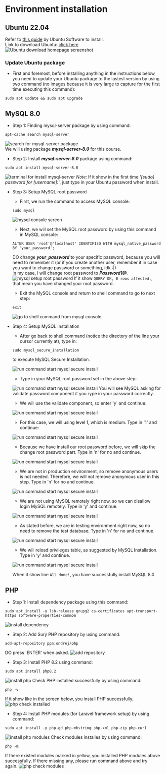 # Environment installation

## Ubuntu 22.04
Refer to [this guide](https://ubuntu.com/tutorials/install-ubuntu-desktop) by Ubuntu Software to install.  
Link to download Ubuntu: [click here](https://ubuntu.com/download/desktop)  
![Ubuntu download homepage screenshot](images/ubuntu_download_screenshot.png)

### Update Ubuntu package
- First and foremost, before installing anything in the instructions below, you need to update your Ubuntu package to the lastest version by using two command (no images because it is very large to capture for the first time executing this command):  
```shell
sudo apt update && sudo apt upgrade
```

## MySQL 8.0
- Step 1: Finding mysql-server package by using command:
```shell
apt-cache search mysql-server
```
![search for mysql-server package](images/mysql/apt_search_mysql_server.png)  
We will using package ***mysql-server-8.0*** for this course.
- Step 2: Install ***mysql-server-8.0*** package using command:
```shell
sudo apt install mysql-server-8.0
```
![terminal for install mysql-server](images/mysql/install_mysql_server.png)
*Note*: If it show in the first time *'[sudo] password for [username]:'*, just type in your Ubuntu password when install.
- Step 3: Setup MySQL root password  
    + First, we run the command to access MySQL console: 
    ```shell
    sudo mysql
    ```
    ![mysql console screen](images/mysql/mysql_console.png)
    + Next, we will set the MySQL root password by using this command in MySQL console:  
    ```mysql
    ALTER USER 'root'@'localhost' IDENTIFIED WITH mysql_native_password BY 'your_password';
    ```
    DO change ***your_password*** to your specific password, because you will need to remember it (or if you create another user, remember it in case you want to change password or something, idk :|)  
    In my case, I will change root password to ***Password1@***.
    ![mysql setup root password](images/mysql/mysql_setup_root_password.png)
    If it show `QUERY OK, 0 rows affected.`, that mean you have changed your root password.
    + Exit the MySQL console and return to shell command to go to next step:
    ```mysql
    exit
    ```
    ![go to shell command from mysql console](images/mysql/mysql_console_to_shell.png)
- Step 4: Setup MySQL installation
    + After go back to shell command (notice the directory of the line your cursor currently at), type in: 
    ```shell
    sudo mysql_secure_installation
    ```
    to execute MySQL Secure Installation.

    ![run command start mysql secure install](images/mysql/mysql_secure_install_1.png)  

    + Type in your MySQL root password set in the above step:

    ![run command start mysql secure install](images/mysql/mysql_secure_install_2.png)
    You will see MySQL asking for validate password component if you rype in your password correctly.

    + We will use the validate component, so enter 'y' and continue:

    ![run command start mysql secure install](images/mysql/mysql_secure_install_3.png)

    + For this case, we will using level 1, which is medium. Type in '1' and continue:

    ![run command start mysql secure install](images/mysql/mysql_secure_install_4.png)

    + Because we have install our root password before, we will skip the change root password part. Type in 'n' for no and continue.

    ![run command start mysql secure install](images/mysql/mysql_secure_install_5.png)

    + We are not in production environment, so remove anonymous users is not needed. Therefore, we will not remove anonymous user in this step. Type in 'n' for no and continue.

    ![run command start mysql secure install](images/mysql/mysql_secure_install_6.png)

    + We are not using MySQL remotely right now, so we can disallow login MySQL remotely. Type in 'y' and continue.

    ![run command start mysql secure install](images/mysql/mysql_secure_install_7.png)

    + As stated before, we are in testing environment right now, so no need to remove the test database. Type in 'n' for no and continue.


    ![run command start mysql secure install](images/mysql/mysql_secure_install_8.png)

    + We will reload privileges table, as suggested by MySQL Installation. Type in 'y' and continue.

    ![run command start mysql secure install](images/mysql/mysql_secure_install_9.png)

    When it show line `All done!`, you have successfully install MySQL 8.0.

## PHP

- Step 1: Install dependency package using this command:
```shell
sudo apt install -y lsb-release gnupg2 ca-certificates apt-transport-https software-properties-common
```
![install dependency](images/php/php_install_dependency.png)
- Step 2: Add Surý PHP repository by using command:
```shell
add-apt-repository ppa:ondrej/php
```
DO press 'ENTER' when asked.
![add repository](images/php/php_add_repository.png)
- Step 3: Install PHP 8.2 using command:
```shell
sudo apt install php8.2
```
![install php](images/php/php_install.png)
Check PHP installed successfully by using command:
```shell
php -v
```
If it show like in the screen below, you install PHP successfully.
![php check installed](images/php/php_check_version.png)
- Step 4: Install PHP modules (for Laravel framework setup) by using command:
```shell
sudo apt install -y php-gd php-mbstring php-xml php-zip php-curl
```
![install php modules](images/php/php_install_modules.png)
Check modules installes by using command:
```shell
php -m
```
If there existed modules marked in yellow, you installed PHP modules above successfully. If there missing any, please run command above and try again.
![php check modules](images/php/php_check_modules.png)
